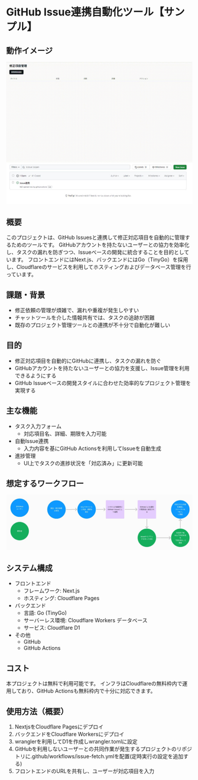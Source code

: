 # GitHub Issue連携自動化ツール【サンプル】

## 動作イメージ

![動作イメージ](/assets/operation_image.gif)
![連携されたIssue](/assets/issue.jpg)

## 概要

このプロジェクトは、GitHub Issuesと連携して修正対応項目を自動的に管理するためのツールです。
GitHubアカウントを持たないユーザーとの協力を効率化し、タスクの漏れを防ぎつつ、Issueベースの開発に統合することを目的としています。
フロントエンドにはNext.js、バックエンドにはGo（TinyGo）を採用し、Cloudflareのサービスを利用してホスティングおよびデータベース管理を行っています。

## 課題・背景

- 修正依頼の管理が煩雑で、漏れや重複が発生しやすい
- チャットツールを介した情報共有では、タスクの追跡が困難
- 既存のプロジェクト管理ツールとの連携が不十分で自動化が難しい

## 目的

- 修正対応項目を自動的にGitHubに連携し、タスクの漏れを防ぐ
- GitHubアカウントを持たないユーザーとの協力を支援し、Issue管理を利用できるようにする
- GitHub Issueベースの開発スタイルに合わせた効率的なプロジェクト管理を実現する

## 主な機能

- タスク入力フォーム
  - 対応項目名、詳細、期限を入力可能
- 自動Issue連携
  - 入力内容を基にGitHub Actionsを利用してIssueを自動生成
- 進捗管理
  - UI上でタスクの進捗状況を「対応済み」に更新可能

## 想定するワークフロー

![想定するワークフロー](/assets/workflow.jpg)

## システム構成

- フロントエンド
  - フレームワーク: Next.js
  - ホスティング: Cloudflare Pages
- バックエンド
  - 言語: Go (TinyGo)
  - サーバーレス環境: Cloudflare Workers
データベース
  - サービス: Cloudflare D1
- その他
  - GitHub
  - GitHub Actions

## コスト

本プロジェクトは無料で利用可能です。
インフラはCloudflareの無料枠内で運用しており、GitHub Actionsも無料枠内で十分に対応できます。

## 使用方法（概要）

1. NextjsをCloudflare Pagesにデプロイ
2. バックエンドをCloudflare Workersにデプロイ
3. wranglerを利用してD1を作成しwrangler.tomlに設定
4. GitHubを利用しないユーザーとの共同作業が発生するプロジェクトのリポジトリに.github/workflows/issue-fetch.ymlを配置(定時実行の設定を追加する)
5. フロントエンドのURLを共有し、ユーザーが対応項目を入力
